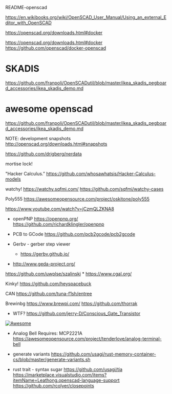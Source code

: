 README-openscad

https://en.wikibooks.org/wiki/OpenSCAD_User_Manual/Using_an_external_Editor_with_OpenSCAD

https://openscad.org/downloads.html#docker


https://openscad.org/downloads.html#docker
https://github.com/openscad/docker-openscad

# SKADIS
https://github.com/franpoli/OpenSCADutil/blob/master/ikea_skadis_pegboard_accessories/ikea_skadis_demo.md



# awesome openscad

https://github.com/franpoli/OpenSCADutil/blob/master/ikea_skadis_pegboard_accessories/ikea_skadis_demo.md

NOTE: development snapshots
http://openscad.org/downloads.html#snapshots



https://github.com/drigberg/nerdata

mortise lock!

"Hacker Calculus.”
https://github.com/whosawhatsis/Hacker-Calculus-models

watchy!
https://watchy.sqfmi.com/
https://github.com/sqfmi/watchy-cases

Poly555
https://awesomeopensource.com/project/oskitone/poly555

https://www.youtube.com/watch?v=jCzmQLZKNA8

* openPNP
https://openpnp.org/
https://github.com/richardklingler/openpnp

* PCB to GCode
    https://github.com/pcb2gcode/pcb2gcode
* Gerbv - gerber step viewer
    * https://gerbv.github.io/
* http://www.geda-project.org/

https://github.com/uwplse/szalinski
    * https://www.cgal.org/

Kinky!
https://github.com/heyspacebuck

CAN
https://github.com/tuna-f1sh/entree

Brewinbg
https://www.brewpi.com/
https://github.com/thorrak

* WTF?
https://github.com/jerry-D/Conscious_Gate_Transistor


[![Awesome](https://awesome.re/badge-flat.svg)](https://awesome.re)






* Analog Bell
Requires: MCP2221A 
https://awesomeopensource.com/project/tenderlove/analog-terminal-bell

* generate variants
https://github.com/usagi/rust-memory-container-cs/blob/master/generate-variants.sh

* rust trait - syntax sugar
https://github.com/usagi/tia
https://marketplace.visualstudio.com/items?itemName=Leathong.openscad-language-support
https://github.com/rcolyer/closepoints
